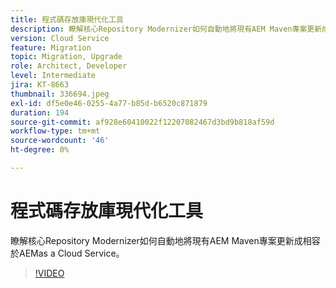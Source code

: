 ```yaml
---
title: 程式碼存放庫現代化工具
description: 瞭解核心Repository Modernizer如何自動地將現有AEM Maven專案更新成相容於AEMas a Cloud Service。
version: Cloud Service
feature: Migration
topic: Migration, Upgrade
role: Architect, Developer
level: Intermediate
jira: KT-8663
thumbnail: 336694.jpeg
exl-id: df5e0e46-0255-4a77-b85d-b6520c871879
duration: 194
source-git-commit: af928e60410022f12207082467d3bd9b818af59d
workflow-type: tm+mt
source-wordcount: '46'
ht-degree: 0%

---
```


# 程式碼存放庫現代化工具

瞭解核心Repository Modernizer如何自動地將現有AEM Maven專案更新成相容於AEMas a Cloud Service。

>[!VIDEO](https://video.tv.adobe.com/v/336694?quality=12&learn=on)
